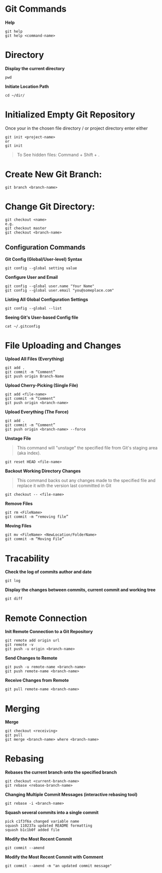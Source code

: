 # Git Commands
**Help**
```
git help
git help <command-name>
```
# Directory
**Display the current directory**
```
pwd
```
**Initiate Location Path**
```
cd ~/dir/
```
# Initialized Empty Git Repository
Once your in the chosen file directory / or project directory enter either
```
git init <project-name>
or 
git init 
```
> To See hidden files: Command + Shift + .
# Create New Git Branch:
```
git branch <branch-name>
```
# Change Git Directory:
```
git checkout <name> 
e.g.
git checkout master
git checkout <branch-name>
```
## Configuration Commands
**Git Config (Global/User-level) Syntax**
```
git config --global setting value
```
**Configure User and Email**
```
git config --global user.name "Your Name"
git config --global user.email "you@someplace.com"
```
**Listing All Global Configuration Settings**
```
git config --global --list
```
**Seeing Git's User-based Config file**
```
cat ~/.gitconfig
```
# File Uploading and Changes
**Upload All Files (Everything)**
```
git add .
git commit -m “Comment”
git push origin Branch-Name
```
**Upload Cherry-Picking (Single File)**
```
git add <file-name>
git commit -m “Comment”
git push origin <branch-name>
```
**Upload Everything (The Force)**
```
git add .
git commit -m “Comment”
git push origin <branch-name> --force
 ```
**Unstage File**
> This command will "unstage" the specified file from Git's staging area (aka index).
```
git reset HEAD <file-name>
```
**Backout Working Directory Changes**
> This command backs out any changes made to the specified file and replace it with the version last committed in Git
```
git checkout -- <file-name>
```
**Remove Files**
```
git rm <FileName>
git commit -m “removing file”
```
**Moving Files**
```
git mv <FileName> <NewLocation/FolderName>
git commit -m “Moving File”
```
# Tracability
**Check the log of commits author and date**
```
git log
```
**Display the changes between commits, current commit and working tree**
```
git diff
```
# Remote Connection
**Init Remote Connection to a Git Repository**
```
git remote add origin url
git remote -v
git push -u origin <branch-name>
```
**Send Changes to Remote**
```
git push -u remote-name <branch-name>
git push remote-name <branch-name>
```
**Receive Changes from Remote**
```
git pull remote-name <branch-name>
```
# Merging
**Merge**
```
git checkout <receiving>
git pull
git merge <branch-name> where <branch-name>
```
# Rebasing
**Rebases the current branch onto the specified branch**
```
git checkout <current-branch-name>
git rebase <rebase-branch-name>
```
**Changing Multiple Commit Messages (interactive rebasing tool)**
```
git rebase -i <branch-name>
```
**Squash several commits into a single commit**
```
pick c1f3f6a changed variable name
squash 110237a updated README formatting
squash b1c1b0f added file
```
**Modify the Most Recent Commit**
```
git commit --amend
```
**Modify the Most Recent Commit with Comment**
```
git commit --amend -m "an updated commit message"
```
